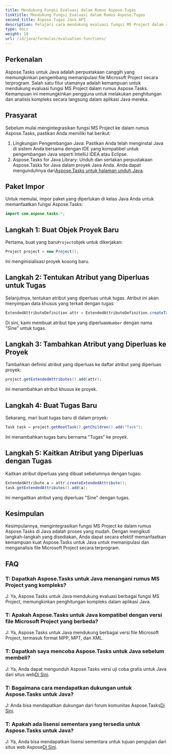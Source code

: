 ```yaml
---
title: Mendukung Fungsi Evaluasi dalam Rumus Aspose.Tugas
linktitle: Mendukung Fungsi Evaluasi dalam Rumus Aspose.Tugas
second_title: Aspose.Tugas Java API
description: Pelajari cara mendukung evaluasi fungsi MS Project dalam rumus Aspose.Tasks menggunakan Java. Tingkatkan produktivitas Anda dengan Aspose.Tasks.
type: docs
weight: 10
url: /id/java/formulas/evaluation-functions/
---
```


## Perkenalan
Aspose.Tasks untuk Java adalah perpustakaan canggih yang memungkinkan pengembang memanipulasi file Microsoft Project secara terprogram. Salah satu fitur utamanya adalah kemampuan untuk mendukung evaluasi fungsi MS Project dalam rumus Aspose.Tasks. Kemampuan ini memungkinkan pengguna untuk melakukan penghitungan dan analisis kompleks secara langsung dalam aplikasi Java mereka.
## Prasyarat
Sebelum mulai mengintegrasikan fungsi MS Project ke dalam rumus Aspose.Tasks, pastikan Anda memiliki hal berikut:
1. Lingkungan Pengembangan Java: Pastikan Anda telah menginstal Java di sistem Anda bersama dengan IDE yang kompatibel untuk pengembangan Java seperti IntelliJ IDEA atau Eclipse.
2.  Aspose.Tasks for Java Library: Unduh dan sertakan perpustakaan Aspose.Tasks for Java dalam proyek Java Anda. Anda dapat mengunduhnya dari[Aspose.Tasks untuk halaman unduh Java](https://releases.aspose.com/tasks/java/).
## Paket Impor
Untuk memulai, impor paket yang diperlukan di kelas Java Anda untuk memanfaatkan fungsi Aspose.Tasks:
```java
import com.aspose.tasks.*;
```

## Langkah 1: Buat Objek Proyek Baru
 Pertama, buat yang baru`Project`objek untuk dikerjakan:
```java
Project project = new Project();
```
Ini menginisialisasi proyek kosong baru.
## Langkah 2: Tentukan Atribut yang Diperluas untuk Tugas
Selanjutnya, tentukan atribut yang diperluas untuk tugas. Atribut ini akan menyimpan data khusus yang terkait dengan tugas:
```java
ExtendedAttributeDefinition attr = ExtendedAttributeDefinition.createTaskDefinition(CustomFieldType.Number, ExtendedAttributeTask.Number1, "Sine");
```
 Di sini, kami membuat atribut tipe yang diperluas`Number` dengan nama "Sine" untuk tugas.
## Langkah 3: Tambahkan Atribut yang Diperluas ke Proyek
Tambahkan definisi atribut yang diperluas ke daftar atribut yang diperluas proyek:
```java
project.getExtendedAttributes().add(attr);
```
Ini menambahkan atribut khusus ke proyek.
## Langkah 4: Buat Tugas Baru
Sekarang, mari buat tugas baru di dalam proyek:
```java
Task task = project.getRootTask().getChildren().add("Task");
```
Ini menambahkan tugas baru bernama "Tugas" ke proyek.
## Langkah 5: Kaitkan Atribut yang Diperluas dengan Tugas
Kaitkan atribut diperluas yang dibuat sebelumnya dengan tugas:
```java
ExtendedAttribute a = attr.createExtendedAttribute();
task.getExtendedAttributes().add(a);
```
Ini mengaitkan atribut yang diperluas "Sine" dengan tugas.

## Kesimpulan
Kesimpulannya, mengintegrasikan fungsi MS Project ke dalam rumus Aspose.Tasks di Java adalah proses yang mudah. Dengan mengikuti langkah-langkah yang disediakan, Anda dapat secara efektif memanfaatkan kemampuan kuat Aspose.Tasks untuk Java untuk memanipulasi dan menganalisis file Microsoft Project secara terprogram.
## FAQ
### T: Dapatkah Aspose.Tasks untuk Java menangani rumus MS Project yang kompleks?
J: Ya, Aspose.Tasks untuk Java mendukung evaluasi berbagai fungsi MS Project, memungkinkan penghitungan kompleks dalam aplikasi Java.
### T: Apakah Aspose.Tasks untuk Java kompatibel dengan versi file Microsoft Project yang berbeda?
J: Ya, Aspose.Tasks untuk Java mendukung berbagai versi file Microsoft Project, termasuk format MPP, MPT, dan XML.
### T: Dapatkah saya mencoba Aspose.Tasks untuk Java sebelum membeli?
 J: Ya, Anda dapat mengunduh Aspose.Tasks versi uji coba gratis untuk Java dari situs web[Di Sini](https://purchase.aspose.com/buy).
### T: Bagaimana cara mendapatkan dukungan untuk Aspose.Tasks untuk Java?
J: Anda bisa mendapatkan dukungan dari forum komunitas Aspose.Tasks[Di Sini](https://forum.aspose.com/c/tasks/15).
### T: Apakah ada lisensi sementara yang tersedia untuk Aspose.Tasks untuk Java?
 J: Ya, Anda bisa mendapatkan lisensi sementara untuk tujuan pengujian dari situs web Aspose[Di Sini](https://purchase.aspose.com/temporary-license/).